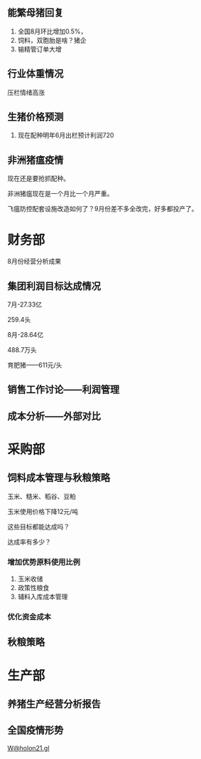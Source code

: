 ## 能繁母猪回复

1. 全国8月环比增加0.5%，
2. 饲料，双胞胎是啥？猪企
3. 输精管订单大增

## 行业体重情况

压栏情绪高涨

## 生猪价格预测

1. 现在配种明年6月出栏预计利润720

## 非洲猪瘟疫情

现在还是要抢抓配种。

非洲猪瘟现在是一个月比一个月严重。



飞瘟防控配套设施改造如何了？9月份差不多全改完，好多都投产了。



# 财务部

8月份经营分析成果

## 集团利润目标达成情况

7月-27.33亿

259.4头

8月-28.64亿

488.7万头

育肥猪——611元/头



## 销售工作讨论——利润管理

## 成本分析——外部对比



# 采购部

## 饲料成本管理与秋粮策略

玉米、糙米、稻谷、豆粕

玉米使用价格下降12元/吨

这些目标都能达成吗？

达成率有多少？

### 增加优势原料使用比例

1. 玉米收储
2. 政策性粮食
3. 辅料入库成本管理

### 优化资金成本

## 秋粮策略

# 生产部

## 养猪生产经营分析报告

## 全国疫情形势

W@holon21.gl
